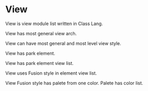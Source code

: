 # View

View is view module list written in Class Lang.

View has most general view arch.

View can have most general and most level view style.

View has park element.

View has park element view list.

View uses Fusion style in element view list.

View Fusion style has palete from one color.
Palete has color list.